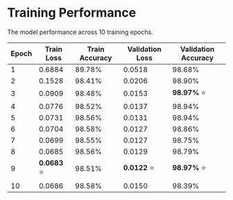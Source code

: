 # Training Performance

The model performance across 10 training epochs.

| Epoch | Train Loss | Train Accuracy | Validation Loss | Validation Accuracy |
|-------|------------|----------------|-----------------|-------------------|
| 1     | 0.6884     | 89.78%         | 0.0518          | 98.68%            |
| 2     | 0.1528     | 98.41%         | 0.0206          | 98.90%            |
| 3     | 0.0909     | 98.48%         | 0.0153          | **98.97%** ⭐     |
| 4     | 0.0776     | 98.52%         | 0.0137          | 98.94%            |
| 5     | 0.0731     | 98.56%         | 0.0131          | 98.94%            |
| 6     | 0.0704     | 98.58%         | 0.0127          | 98.86%            |
| 7     | 0.0699     | 98.55%         | 0.0127          | 98.75%            |
| 8     | 0.0685     | 98.56%         | 0.0129          | 98.79%            |
| 9     | **0.0683** ⭐ | 98.51%      | **0.0122** ⭐   | **98.97%** ⭐     |
| 10    | 0.0686     | 98.58%         | 0.0150          | 98.39%            |

